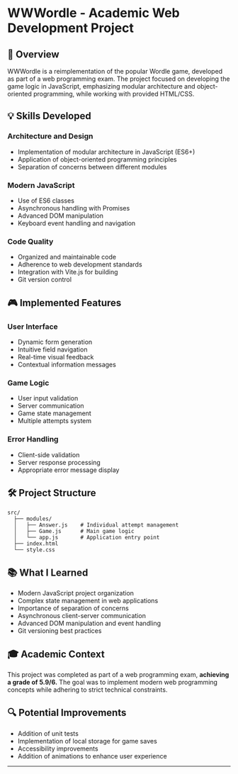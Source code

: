 # WWWordle - Academic Web Development Project

## 🎯 Overview
WWWordle is a reimplementation of the popular Wordle game, developed as part of a web programming exam. The project focused on developing the game logic in JavaScript, emphasizing modular architecture and object-oriented programming, while working with provided HTML/CSS.

## 💡 Skills Developed
### Architecture and Design
- Implementation of modular architecture in JavaScript (ES6+)
- Application of object-oriented programming principles
- Separation of concerns between different modules

### Modern JavaScript
- Use of ES6 classes
- Asynchronous handling with Promises
- Advanced DOM manipulation
- Keyboard event handling and navigation

### Code Quality
- Organized and maintainable code
- Adherence to web development standards
- Integration with Vite.js for building
- Git version control

## 🎮 Implemented Features
### User Interface
- Dynamic form generation
- Intuitive field navigation
- Real-time visual feedback
- Contextual information messages

### Game Logic
- User input validation
- Server communication
- Game state management
- Multiple attempts system

### Error Handling
- Client-side validation
- Server response processing
- Appropriate error message display

## 🛠 Project Structure
```
src/
  ├── modules/
  │   ├── Answer.js    # Individual attempt management
  │   ├── Game.js      # Main game logic
  │   └── app.js       # Application entry point
  ├── index.html
  └── style.css
```

## 📚 What I Learned
- Modern JavaScript project organization
- Complex state management in web applications
- Importance of separation of concerns
- Asynchronous client-server communication
- Advanced DOM manipulation and event handling
- Git versioning best practices

## 🎓 Academic Context
This project was completed as part of a web programming exam, **achieving a grade of 5.9/6.** The goal was to implement modern web programming concepts while adhering to strict technical constraints.

## 🔍 Potential Improvements
- Addition of unit tests
- Implementation of local storage for game saves
- Accessibility improvements
- Addition of animations to enhance user experience

---
